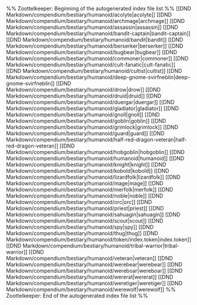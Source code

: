%% Zoottelkeeper: Beginning of the autogenerated index file list  %%
 [[DND Markdown/compendium/bestiary/humanoid/acolyte|acolyte]]
 [[DND Markdown/compendium/bestiary/humanoid/archmage|archmage]]
 [[DND Markdown/compendium/bestiary/humanoid/assassin|assassin]]
 [[DND Markdown/compendium/bestiary/humanoid/bandit-captain|bandit-captain]]
 [[DND Markdown/compendium/bestiary/humanoid/bandit|bandit]]
 [[DND Markdown/compendium/bestiary/humanoid/berserker|berserker]]
 [[DND Markdown/compendium/bestiary/humanoid/bugbear|bugbear]]
 [[DND Markdown/compendium/bestiary/humanoid/commoner|commoner]]
 [[DND Markdown/compendium/bestiary/humanoid/cult-fanatic|cult-fanatic]]
 [[DND Markdown/compendium/bestiary/humanoid/cultist|cultist]]
 [[DND Markdown/compendium/bestiary/humanoid/deep-gnome-svirfneblin|deep-gnome-svirfneblin]]
 [[DND Markdown/compendium/bestiary/humanoid/drow|drow]]
 [[DND Markdown/compendium/bestiary/humanoid/druid|druid]]
 [[DND Markdown/compendium/bestiary/humanoid/duergar|duergar]]
 [[DND Markdown/compendium/bestiary/humanoid/gladiator|gladiator]]
 [[DND Markdown/compendium/bestiary/humanoid/gnoll|gnoll]]
 [[DND Markdown/compendium/bestiary/humanoid/goblin|goblin]]
 [[DND Markdown/compendium/bestiary/humanoid/grimlock|grimlock]]
 [[DND Markdown/compendium/bestiary/humanoid/guard|guard]]
 [[DND Markdown/compendium/bestiary/humanoid/half-red-dragon-veteran|half-red-dragon-veteran]]
 [[DND Markdown/compendium/bestiary/humanoid/hobgoblin|hobgoblin]]
 [[DND Markdown/compendium/bestiary/humanoid/humanoid|humanoid]]
 [[DND Markdown/compendium/bestiary/humanoid/knight|knight]]
 [[DND Markdown/compendium/bestiary/humanoid/kobold|kobold]]
 [[DND Markdown/compendium/bestiary/humanoid/lizardfolk|lizardfolk]]
 [[DND Markdown/compendium/bestiary/humanoid/mage|mage]]
 [[DND Markdown/compendium/bestiary/humanoid/merfolk|merfolk]]
 [[DND Markdown/compendium/bestiary/humanoid/noble|noble]]
 [[DND Markdown/compendium/bestiary/humanoid/orc|orc]]
 [[DND Markdown/compendium/bestiary/humanoid/priest|priest]]
 [[DND Markdown/compendium/bestiary/humanoid/sahuagin|sahuagin]]
 [[DND Markdown/compendium/bestiary/humanoid/scout|scout]]
 [[DND Markdown/compendium/bestiary/humanoid/spy|spy]]
 [[DND Markdown/compendium/bestiary/humanoid/thug|thug]]
 [[DND Markdown/compendium/bestiary/humanoid/token/index.token|index.token]]
 [[DND Markdown/compendium/bestiary/humanoid/tribal-warrior|tribal-warrior]]
 [[DND Markdown/compendium/bestiary/humanoid/veteran|veteran]]
 [[DND Markdown/compendium/bestiary/humanoid/werebear|werebear]]
 [[DND Markdown/compendium/bestiary/humanoid/wereboar|wereboar]]
 [[DND Markdown/compendium/bestiary/humanoid/wererat|wererat]]
 [[DND Markdown/compendium/bestiary/humanoid/weretiger|weretiger]]
 [[DND Markdown/compendium/bestiary/humanoid/werewolf|werewolf]]
%% Zoottelkeeper: End of the autogenerated index file list  %%
